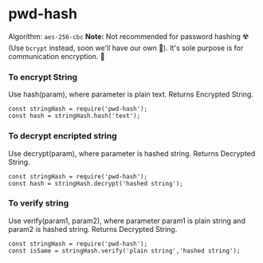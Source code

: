 # pwd-hash
Algorithm: `aes-256-cbc`
**Note:** Not recommended for password hashing ☢️ (Use `bcrypt` instead, soon we'll have our own 🤗). It's sole purpose is for communication encryption. 🚀
### To encrypt String
Use hash(param), where parameter is plain text.
Returns Encrypted String.
```
const stringHash = require('pwd-hash');
const hash = stringHash.hash('text');
```

### To decrypt encripted string
Use decrypt(param), where parameter is hashed string.
Returns Decrypted String.
```
const stringHash = require('pwd-hash');
const hash = stringHash.decrypt('hashed string');
```

### To verify string
Use verify(param1, param2), where parameter param1 is plain string and param2 is hashed string.
Returns Decrypted String.
```
const stringHash = require('pwd-hash');
const isSame = stringHash.verify('plain string','hashed string');
```